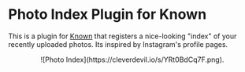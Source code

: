 # Photo Index Plugin for Known

This is a plugin for [Known](https://github.com/idno/Known) that registers a
nice-looking "index" of your recently uploaded photos. Its inspired by
Instagram's profile pages.

<center>
![Photo Index](https://cleverdevil.io/s/YRt0BdCq7F.png). 
</center>
